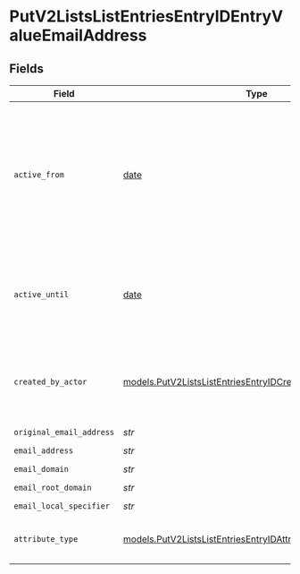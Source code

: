 # PutV2ListsListEntriesEntryIDEntryValueEmailAddress


## Fields

| Field                                                                                                                              | Type                                                                                                                               | Required                                                                                                                           | Description                                                                                                                        | Example                                                                                                                            |
| ---------------------------------------------------------------------------------------------------------------------------------- | ---------------------------------------------------------------------------------------------------------------------------------- | ---------------------------------------------------------------------------------------------------------------------------------- | ---------------------------------------------------------------------------------------------------------------------------------- | ---------------------------------------------------------------------------------------------------------------------------------- |
| `active_from`                                                                                                                      | [date](https://docs.python.org/3/library/datetime.html#date-objects)                                                               | :heavy_check_mark:                                                                                                                 | The point in time at which this value was made "active". `active_from` can be considered roughly analogous to `created_at`.        | 2023-01-01T15:00:00.000000000Z                                                                                                     |
| `active_until`                                                                                                                     | [date](https://docs.python.org/3/library/datetime.html#date-objects)                                                               | :heavy_check_mark:                                                                                                                 | The point in time at which this value was deactivated. If `null`, the value is active.                                             | 2023-01-01T15:00:00.000000000Z                                                                                                     |
| `created_by_actor`                                                                                                                 | [models.PutV2ListsListEntriesEntryIDCreatedByActor6](../models/putv2listslistentriesentryidcreatedbyactor6.md)                     | :heavy_check_mark:                                                                                                                 | The actor that created this value.                                                                                                 | {<br/>"type": "workspace-member",<br/>"id": "50cf242c-7fa3-4cad-87d0-75b1af71c57b"<br/>}                                           |
| `original_email_address`                                                                                                           | *str*                                                                                                                              | :heavy_check_mark:                                                                                                                 | N/A                                                                                                                                | alice@app.attio.com                                                                                                                |
| `email_address`                                                                                                                    | *str*                                                                                                                              | :heavy_check_mark:                                                                                                                 | N/A                                                                                                                                | alice@app.attio.com                                                                                                                |
| `email_domain`                                                                                                                     | *str*                                                                                                                              | :heavy_check_mark:                                                                                                                 | N/A                                                                                                                                | app.attio.com                                                                                                                      |
| `email_root_domain`                                                                                                                | *str*                                                                                                                              | :heavy_check_mark:                                                                                                                 | N/A                                                                                                                                | attio.com                                                                                                                          |
| `email_local_specifier`                                                                                                            | *str*                                                                                                                              | :heavy_check_mark:                                                                                                                 | N/A                                                                                                                                | alice                                                                                                                              |
| `attribute_type`                                                                                                                   | [models.PutV2ListsListEntriesEntryIDAttributeTypeEmailAddress](../models/putv2listslistentriesentryidattributetypeemailaddress.md) | :heavy_check_mark:                                                                                                                 | The attribute type of the value.                                                                                                   | email-address                                                                                                                      |